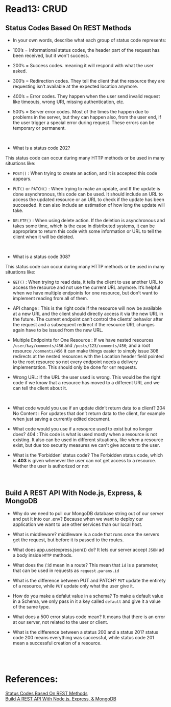 # Read13: CRUD

## Status Codes Based On REST Methods

- In your own words, describe what each group of status code represents:

- 100’s = Informational status codes, the header part of the request has been received, but it won't success.
- 200’s = Success codes. meaning it will respond with what the user asked.
- 300’s = Redirection codes. They tell the client that the resource they are requesting isn’t available at the expected location anymore.
- 400’s = Error codes. They happen when the user send invalid request like timeouts, wrong URI, missing authentication, etc.
- 500’s = Server error codes. Most of the times the happen due to problems in the server, but they can happen also, from the user end, if the user trigger a special error during request. These errors can be temporary or permanent.

<br/>

- What is a status code 202?

This status code can occur during many HTTP methods or be used in many situations like:

- `POST()` : When trying to create an action, and it is accepted this code appears.

- `PUT()` or `PATCH()` : When trying to make an update, and If the update is done asynchronous, this code can be used. It should include an URL to access the updated resource or an URL to check if the update has been succeeded. It can also include an estimation of how long the update will take.

- `DELETE()` : When using delete action. If the deletion is asynchronous and takes some time, which is the case in distributed systems, it can be appropriate to return this code with some information or URL to tell the client when it will be deleted.

<br/>

- What is a status code 308?

This status code can occur during many HTTP methods or be used in many situations like:

- `GET()` : When trying to read data, it tells the client to use another URL to access the resource and not use the current URL anymore. It’s helpful when we have multiple endpoints for one resource, but don’t want to implement reading from all of them.

- API change : This is the right code if the resource will now be available at a new URL and the client should directly access it via the new URL in the future. The current endpoint can’t control the clients’ behavior after the request and a subsequent redirect if the resource URL changes again have to be issued from the new URL.

- Multiple Endpoints for One Resource : If we have nested resources `/user/kay/comments/456` and `/posts/123/comments/456`; and a root resource `/comments/456` it can make things easier to simply issue 308 redirects at the nested resources with the Location header field pointed to the root resource so not every endpoint needs a delivery implementation. This should only be done for `GET` requests.

- Wrong URL: If the URL the user used is wrong. This would be the right code if we know that a resource has moved to a different URL and we can tell the client about it.

<br/>

- What code would you use if an update didn’t return data to a client?
  204 No Content : For updates that don’t return data to the client, for example when just saving a currently edited document.
  <br/>

- What code would you use if a resource used to exist but no longer does?
  404 : This code is what is used mostly when a resource is not existing. It also can be used in different situations, like when a resource exist, but due too security measures we can't give access to the user.
  <br/>

- What is the ‘Forbidden’ status code?
  The Forbidden status code, which is **403** is given whenever the user can not get access to a resource. Wether the user is authorized or not  
  <br/><br/>

## Build A REST API With Node.js, Express, & MongoDB

- Why do we need to pull our MongoDB database string out of our server and put it into our .env?
  Because when we want to deploy our application we want to use other services than our local host.
  <br/>

- What is middleware?
  middleware is a code that runs once the servers get the request, but before it is passed to the routes.
  <br/>

- What does app.use(express.json()) do?
  It lets our server accept `JSON` ad a body inside `HTTP` methods.
  <br/>

- What does the /:id mean in a route?
  This mean that `id` is a parameter, that can be used in requests as `request.params.id`
  <br/>

- What is the difference between PUT and PATCH?
  `PUT` update the entirety of a resource, while `PUT` update only what the user give it.

- How do you make a defalut value in a schema?
  To make a default value in a Schema, we only pass in it a key called `default` and give it a value of the same type.
  <br/>

- What does a 500 error status code mean?
  It means that there is an error at our server, not related to the user or client.
  <br/>

- What is the difference between a status 200 and a status 201?
  status code 200 means everything was successful, while status code 201 mean a successful creation of a resource.

<br/><br/>

# References:

[Status Codes Based On REST Methods](https://www.moesif.com/blog/technical/api-design/Which-HTTP-Status-Code-To-Use-For-Every-CRUD-App/) <br/>
[Build A REST API With Node.js, Express, & MongoDB](https://www.youtube.com/channel/UCFbNIlppjAuEX4znoulh0Cw)
